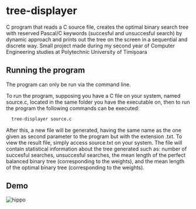 # tree-displayer
C program that reads a C source file, creates the optimal binary search tree with reserved Pascal/C keywords (succesful and unsuccesful search) by dynamic approach and prints out the tree on the screen in a sequential and discrete way. Small project made during my second year of Computer Engineering studies at Polytechnic University of Timișoara

## Running the program

The program can only be run via the command line.

To run the program, supposing you have a C file on your system, named source.c, located in the same folder you have the executable on, then to run the program the following commands can be executed: 
```bash
  tree-displayer source.c
```

After this, a new file will be generated, having the same name as the one given as second parameter to the program but with the extension .txt. 
To view the result file, simply access source.txt on your system. The file will contain statistical information about the tree generated such as: number of succesful searches, unsuccesful searches, the mean length of the perfect balanced binary tree (corresponding to the weights), and the mean length of the optimal binary tree (corresponding to the weights).

## Demo

![hippo](https://lh6.googleusercontent.com/Bt7gHge31AQg9gprnRraiN1P5HNByjIaRgdynpMeFaXtqVGhuniZQA4vdFhyoVUFWkqBpb83-HC7n5_QRDXC=w1920-h932-rw)
